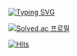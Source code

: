 [![Typing SVG](https://readme-typing-svg.demolab.com?font=&pause=1000&width=435&lines=%F0%9F%98%80+Hi%2C+welcome+to+my+aGit+;%F0%9F%A4%94+%EA%B3%A0%EC%96%91%EC%9D%B4%EB%A5%BC+%EC%8B%AB%EC%96%B4%ED%95%98%EB%8A%94+%EB%8F%99%EB%AC%BC%EC%9D%80+%3F;%E2%9E%A1%EF%B8%8F+%EB%AF%B8%EC%96%B4%EC%BA%A3;%F0%9F%A4%94+%EC%B9%BC%EC%9D%B4+%EC%A0%95%EC%83%89%ED%95%98%EB%A9%B4+%3F;%E2%9E%A1%EF%B8%8F+%EA%B2%80%EC%A0%95%EC%83%89)](https://git.io/typing-svg)

<!--
**hossang/hossang** is a ✨ _special_ ✨ repository because its `README.md` (this file) appears on your GitHub profile.

Here are some ideas to get you started:

- 🔭 I’m currently working on ...
- 🌱 I’m currently learning ...
- 👯 I’m looking to collaborate on ...
- 🤔 I’m looking for help with ...
- 💬 Ask me about ...
- 📫 How to reach me: ...
- 😄 Pronouns: ...
- ⚡ Fun fact: ...
-->

[![Solved.ac
프로필](http://mazassumnida.wtf/api/mini/generate_badge?boj=dlghckd)](https://solved.ac/dlghckd)

[![Hits](https://hits.seeyoufarm.com/api/count/incr/badge.svg?url=https%3A%2F%2Fgithub.com%2Fhossang&count_bg=%2379C83D&title_bg=%23555555&icon=&icon_color=%23E7E7E7&title=hits&edge_flat=false)](https://hits.seeyoufarm.com)
